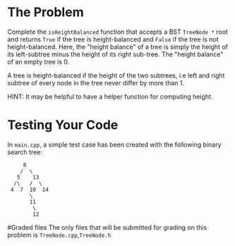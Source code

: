 # The Problem

Complete the `isHeightBalanced` function that accepts a BST `TreeNode *` root and returns `True` if the tree is height-balanced and `False` if the tree is not height-balanced. Here, the "height balance" of a tree is simply the height of its left-subtree minus the height of its right sub-tree. The "height balance" of an empty tree is 0.

A tree is height-balanced if the height of the two subtrees, i.e left and right subtree of every node in the tree never differ by more than 1.

HINT: It may be helpful to have a helper function for computing height.

# Testing Your Code

In `main.cpp`, a simple test case has been created with the following binary search tree:

```
     8
    /  \
   5    13
  /\   /  \
 4  7  10  14
       \
       11
        \
        12
```

#Graded files
The only files that will be submitted for grading on this problem is `TreeNode.cpp`,`TreeNode.h`
